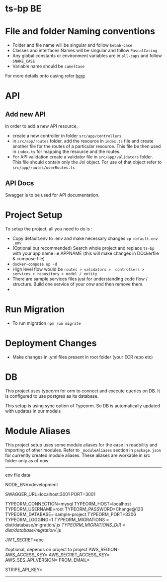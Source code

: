 # ts-bp BE

# File and folder Naming conventions

- Folder and file name will be singular and follow `kebab-case`
- Classes and interfaces Names will be singular and follow `PascalCasing`
- Any global constants or environment variables are in `all-caps` and follow `SNAKE_CASE`
- Variable name should be `camelCase`

For more details onto casing refer [here](https://medium.com/better-programming/string-case-styles-camel-pascal-snake-and-kebab-case-981407998841)

# API

## Add new API

In order to add a new API resource,

- create a new controller in folder `src/app/controllers`
- in `src/app/routes` folder, add the resource in `index.ts` file and create another file for the routes of a particular resource. This file be then used in `index.ts` for mapping the resource and the routes.
- For API validation create a validator file in `src/app/validators` folder. This file should contain only the Joi object. For use of that object refer to `src/app/routes/userRoutes.ts`

## API Docs

Swagger is to be used for API documentation.

# Project Setup

To setup the project, all you need to do is :
- Copy default.env to .env and make necessary changes `cp default.env .env`
- (Optional but recommended) Search whole project and replace `ts-bp` with your app name i.e APPNAME  (this will make changes in DOckerfile & compose file)
- `docker-compose up -d`
- High level flow would be `routes > validators >  controllers > services > repository > model / entity`
- There are sample services files just for understanding code flow / structure. Build one service of your onw and then remove them.
-

# Run Migration
- To run migration `npm run migrate`


# Deployment Changes
- Make changes in .yml files present in root folder (your ECR repo etc)


# DB

This project uses typeorm for orm to connect and execute queries on DB. It is configured to use postgres as its database.

This setup is using sync option of Typeorm. So DB is automatically updated with updates in our models

# Module Aliases

This project setup uses some module aliases for the ease in readbility and importing of other modules.
Refer to `_moduleAliases` section in `package.json` for currently created module aliases. These aliases are workable in src folder only as of now


**********************
env file data


NODE_ENV=development

SWAGGER_URL=localhost:3001
PORT=3001

TYPEORM_CONNECTION=mysql
TYPEORM_HOST=localhost
TYPEORM_USERNAME=root
TYPEORM_PASSWORD=Change@123
TYPEORM_DATABASE= sample-project
TYPEORM_PORT=3306
TYPEORM_LOGGING=1
TYPEORM_MIGRATIONS = dist/database/migration/*.js
TYPEORM_MIGRATIONS_DIR = dist/database/migration/*.js

JWT_SECRET=abc

#optional, depends on project to project
AWS_REGION=
AWS_ACCESS_KEY=
AWS_SECRET_ACCESS_KEY=
AWS_SES_API_VERSION=
FROM_EMAIL=

STRIPE_API_KEY=
****************************

